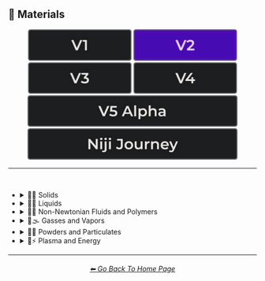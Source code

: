<h2>🧱 Materials</h2>

<div align="center">

[<img src="/Images/Repo_Parts/Buttons/Version_Buttons/button_version_V1_inactive.webp?raw=true" alt="MidJourney V1" height="64" />](/Pages/MJ_V1/Style_Pages/Sphere/Materials.md)
[<img src="/Images/Repo_Parts/Buttons/Version_Buttons/button_version_V2_active.webp?raw=true" alt="MidJourney V2" height="64" />](/Pages/MJ_V2/Style_Pages/Sphere/Materials.md)
[<img src="/Images/Repo_Parts/Buttons/Version_Buttons/button_version_V3_inactive.webp?raw=true" alt="MidJourney V3" height="64" />](/Pages/MJ_V3/Style_Pages/Sphere/Materials.md)
[<img src="/Images/Repo_Parts/Buttons/Version_Buttons/button_version_V4_inactive.webp?raw=true" alt="MidJourney V4" height="64" />](/Pages/MJ_V4/Style_Pages/Just_The_Style/Materials.md)
<br>
[<img src="/Images/Repo_Parts/Buttons/Version_Buttons/button_version_V5_Alpha_inactive_half.webp?raw=true" alt="MidJourney V5" height="64" />](/Pages/MJ_V5/Style_Pages/Just_The_Style/Materials.md)
[<img src="/Images/Repo_Parts/Buttons/Version_Buttons/button_version_niji_inactive_half.webp?raw=true" alt="Niji Journey" height="64" />](/Pages/Niji_Journey/Style_Pages/Materials.md)

</div>

<hr>
<br>


- <details><summary>🧱💎 Solids</summary><p>

  - <details><summary>🧱🌳 Wood and Paper</summary><p><div align="center">

	| Wooden |
	| :-: |
	| <img src="/Images/MJ_V2/MidJourney_Styles_(sphere)/sphere_wooden.webp?raw=true" width="256" /> |

	<br>

	| Plywood | Particle-Board | Hardboard |
	| :-: | :-: | :-: |
	| <img src="/Images/MJ_V2/MidJourney_Styles_(sphere)/sphere_Plywood.webp?raw=true" width="256" /> | <img src="/Images/MJ_V2/MidJourney_Styles_(sphere)/sphere_Particle-Board.webp?raw=true" width="256" /> | <img src="/Images/MJ_V2/MidJourney_Styles_(sphere)/Wave_14/sphere_Hardboard.webp?raw=true" width="256" /> |

	<br>
	
	| Lumber | Planks | Wooden Planks |
	| :-: | :-: | :-: |
	| <img src="/Images/MJ_V2/MidJourney_Styles_(sphere)/sphere_Lumber.webp?raw=true" width="256" /> | <img src="/Images/MJ_V2/MidJourney_Styles_(sphere)/sphere_Planks.webp?raw=true" width="256" /> | <img src="/Images/MJ_V2/MidJourney_Styles_(sphere)/sphere_WoodenPlanks.webp?raw=true" width="256" /> |

	<br>
	
	| Cork | Sawdust | Nailed-Wood |
	| :-: | :-: | :-: |
	| <img src="/Images/MJ_V2/MidJourney_Styles_(sphere)/sphere_Cork.webp?raw=true" width="256" /> | <img src="/Images/MJ_V2/MidJourney_Styles_(sphere)/sphere_Sawdust.webp?raw=true" width="256" /> | <img src="/Images/MJ_V2/MidJourney_Styles_(sphere)/sphere_Nailed-Wood.webp?raw=true" width="256" /> |
	
	<br>

	| Wood Veneer | Spalting | Petrified Wood |
	| :-: | :-: | :-: |
	| <img src="/Images/MJ_V2/MidJourney_Styles_(sphere)/sphere_Wood_Veneer.webp?raw=true" width="256" /> | <img src="/Images/MJ_V2/MidJourney_Styles_(sphere)/Wave_11/sphere_Spalting.webp?raw=true" width="256" /> | <img src="/Images/MJ_V2/MidJourney_Styles_(sphere)/Wave_12/sphere_Petrified_Wood.webp?raw=true" width="256" /> |

	<br>
	
	| Oak-Wood | Maple-Wood | Acacia-Wood |
	| :-: | :-: | :-: |
	| <img src="/Images/MJ_V2/MidJourney_Styles_(sphere)/sphere_Oak-Wood.webp?raw=true" width="256" /> | <img src="/Images/MJ_V2/MidJourney_Styles_(sphere)/sphere_Maple-Wood.webp?raw=true" width="256" /> | <img src="/Images/MJ_V2/MidJourney_Styles_(sphere)/sphere_Acacia-Wood.webp?raw=true" width="256" /> |
	
	<br>
	
	| Pine-Wood | Cherry-Wood | Birch-Wood |
	| :-: | :-: | :-: |
	| <img src="/Images/MJ_V2/MidJourney_Styles_(sphere)/sphere_Pine-Wood.webp?raw=true" width="256" /> | <img src="/Images/MJ_V2/MidJourney_Styles_(sphere)/sphere_Cherry-Wood.webp?raw=true" width="256" /> | <img src="/Images/MJ_V2/MidJourney_Styles_(sphere)/sphere_Birch-Wood.webp?raw=true" width="256" /> |

	<br>
	
	| Cedar-Wood | Wood-Stain | Wooden Fence |
	| :-: | :-: | :-: |
	| <img src="/Images/MJ_V2/MidJourney_Styles_(sphere)/sphere_Cedar-Wood.webp?raw=true" width="256" /> | <img src="/Images/MJ_V2/MidJourney_Styles_(sphere)/sphere_Wood-Stain.webp?raw=true" width="256" /> | <img src="/Images/MJ_V2/MidJourney_Styles_(sphere)/sphere_WoodenFence.webp?raw=true" width="256" /> |
	
	<br>
	
	| Fiber-Reinforced Composite | Containerboard |
	| :-: | :-: |
	| <img src="/Images/MJ_V2/MidJourney_Styles_(sphere)/Wave_11/sphere_Fiber-Reinforced_Composite.webp?raw=true" width="256" /> | <img src="/Images/MJ_V2/MidJourney_Styles_(sphere)/Wave_11/sphere_Containerboard.webp?raw=true" width="256" /> |

	<br>
	
	| Cardboard | Corrugated Fiberboard | Paperboard |
	| :-: | :-: | :-: |
	| <img src="/Images/MJ_V2/MidJourney_Styles_(sphere)/sphere_Cardboard.webp?raw=true" width="256" /> | <img src="/Images/MJ_V2/MidJourney_Styles_(sphere)/sphere_CorrugatedFiberboard.webp?raw=true" width="256" /> | <img src="/Images/MJ_V2/MidJourney_Styles_(sphere)/sphere_Paperboard.webp?raw=true" width="256" /> |

	<br>
	
	| Cardstock | Paper | Construction Paper |
	| :-: | :-: | :-: |
	| <img src="/Images/MJ_V2/MidJourney_Styles_(sphere)/sphere_Cardstock.webp?raw=true" width="256" /> | <img src="/Images/MJ_V2/MidJourney_Styles_(sphere)/sphere_paper.webp?raw=true" width="256" /> | <img src="/Images/MJ_V2/MidJourney_Styles_(sphere)/sphere_ConstructionPaper.webp?raw=true" width="256" /> |

	<br>

	| Tracing Paper | Glassine | Post-it Note |
	| :-: | :-: | :-: |
	| <img src="/Images/MJ_V2/MidJourney_Styles_(sphere)/Wave_9/sphere_Tracing_Paper.webp?raw=true" width="256" /> | <img src="/Images/MJ_V2/MidJourney_Styles_(sphere)/Wave_9/sphere_Glassine.webp?raw=true" width="256" /> | <img src="/Images/MJ_V2/MidJourney_Styles_(sphere)/Wave_11/sphere_Post-it_Note.webp?raw=true" width="256" /> |

	<br>
	
	| Tissue Paper | Graph Paper | Kraft Paper |
	| :-: | :-: | :-: |
	| <img src="/Images/MJ_V2/MidJourney_Styles_(sphere)/sphere_TissuePaper.webp?raw=true" width="256" /> | <img src="/Images/MJ_V2/MidJourney_Styles_(sphere)/sphere_GraphPaper.webp?raw=true" width="256" /> | <img src="/Images/MJ_V2/MidJourney_Styles_(sphere)/sphere_KraftPaper.webp?raw=true" width="256" /> |

	<br>

	| Tissue | Tissues |
	| :-: | :-: |
	| <img src="/Images/MJ_V2/MidJourney_Styles_(sphere)/Wave_9/sphere_Tissue.webp?raw=true" width="256" /> | <img src="/Images/MJ_V2/MidJourney_Styles_(sphere)/Wave_9/sphere_Tissues.webp?raw=true" width="256" /> |

	<br>

	| Wove Paper | Ingres Paper | Lokta Paper |
	| :-: | :-: | :-: |
	| <img src="/Images/MJ_V2/MidJourney_Styles_(sphere)/Wave_9/sphere_Wove_Paper.webp?raw=true" width="256" /> | <img src="/Images/MJ_V2/MidJourney_Styles_(sphere)/Wave_9/sphere_Ingres_Paper.webp?raw=true" width="256" /> | <img src="/Images/MJ_V2/MidJourney_Styles_(sphere)/Wave_9/sphere_Lokta_Paper.webp?raw=true" width="256" /> |

	<br>
	
	| Washi | Wasli | Vellum |
	| :-: | :-: | :-: |
	| <img src="/Images/MJ_V2/MidJourney_Styles_(sphere)/sphere_Washi.webp?raw=true" width="256" /> | <img src="/Images/MJ_V2/MidJourney_Styles_(sphere)/sphere_Wasli.webp?raw=true" width="256" /> | <img src="/Images/MJ_V2/MidJourney_Styles_(sphere)/Wave_14/sphere_Vellum.webp?raw=true" width="256" /> |

	<br>
	
	| Papyrus | Ancient Egyptian Papyri |
	| :-: | :-: |
	| <img src="/Images/MJ_V2/MidJourney_Styles_(sphere)/sphere_Papyrus.webp?raw=true" width="256" /> | <img src="/Images/MJ_V2/MidJourney_Styles_(sphere)/Wave_12/sphere_Ancient_Egyptian_Papyri.webp?raw=true" width="256" /> |

	<br>

	| Manuscript Paper | Medieval Parchment |
	| :-: | :-: |
	| <img src="/Images/MJ_V2/MidJourney_Styles_(sphere)/sphere_ManuscriptPaper.webp?raw=true" width="256" /> | <img src="/Images/MJ_V2/MidJourney_Styles_(sphere)/sphere_Medieval_Parchment.webp?raw=true" width="256" /> |

	<br>
	
	| Wrapping Paper | Parchment | Parchment Paper |
	| :-: | :-: | :-: |
	| <img src="/Images/MJ_V2/MidJourney_Styles_(sphere)/sphere_WrappingPaper.webp?raw=true" width="256" /> | <img src="/Images/MJ_V2/MidJourney_Styles_(sphere)/sphere_Parchment.webp?raw=true" width="256" /> | <img src="/Images/MJ_V2/MidJourney_Styles_(sphere)/sphere_ParchmentPaper.webp?raw=true" width="256" /> |

	<br>
	
	| Toilet Paper | Paper Towel |
	| :-: | :-: |
	| <img src="/Images/MJ_V2/MidJourney_Styles_(sphere)/sphere_ToiletPaper.webp?raw=true" width="256" /> | <img src="/Images/MJ_V2/MidJourney_Styles_(sphere)/sphere_PaperTowel.webp?raw=true" width="256" /> |

	<br>
	
	| Manila Paper | Manila Folder | Envelope |
	| :-: | :-: | :-: |
	| <img src="/Images/MJ_V2/MidJourney_Styles_(sphere)/sphere_ManilaPaper.webp?raw=true" width="256" /> | <img src="/Images/MJ_V2/MidJourney_Styles_(sphere)/sphere_Manilafolder.webp?raw=true" width="256" /> | <img src="/Images/MJ_V2/MidJourney_Styles_(sphere)/sphere_Envelope.webp?raw=true" width="256" /> |

	<br>
	
	| Security Paper | Rolling Paper | Cotton Paper |
	| :-: | :-: | :-: |
	| <img src="/Images/MJ_V2/MidJourney_Styles_(sphere)/sphere_Security_Paper.webp?raw=true" width="256" /> | <img src="/Images/MJ_V2/MidJourney_Styles_(sphere)/sphere_Rolling_Paper.webp?raw=true" width="256" /> | <img src="/Images/MJ_V2/MidJourney_Styles_(sphere)/sphere_Cotton_Paper.webp?raw=true" width="256" /> |

	<br>
	
	| Hemp Fiber | Hemp Paper | Cellulose |
	| :-: | :-: | :-: |
	| <img src="/Images/MJ_V2/MidJourney_Styles_(sphere)/sphere_HempFiber.webp?raw=true" width="256" /> | <img src="/Images/MJ_V2/MidJourney_Styles_(sphere)/sphere_HempPaper.webp?raw=true" width="256" /> | <img src="/Images/MJ_V2/MidJourney_Styles_(sphere)/sphere_Cellulose.webp?raw=true" width="256" /> |

	<br>
	
	| Plastic-Coated Paper | Tar Paper |
	| :-: | :-: |
	| <img src="/Images/MJ_V2/MidJourney_Styles_(sphere)/sphere_Plastic-CoatedPaper.webp?raw=true" width="256" /> | <img src="/Images/MJ_V2/MidJourney_Styles_(sphere)/sphere_TarPaper.webp?raw=true" width="256" /> |

	| Greaseproof Paper | Seed Paper |
	| :-: | :-: |
	| <img src="/Images/MJ_V2/MidJourney_Styles_(sphere)/Wave_9/sphere_Greaseproof_Paper.webp?raw=true" width="256" /> | <img src="/Images/MJ_V2/MidJourney_Styles_(sphere)/Wave_9/sphere_Seed_Paper.webp?raw=true" width="256" /> |

	</div></p></details>

  - <details><summary>🧱⛱ Soils</summary><p><div align="center">

	| Soil | Dirt | Clay |
	| :-: | :-: | :-: |
	| <img src="/Images/MJ_V2/MidJourney_Styles_(sphere)/sphere_Soil.webp?raw=true" width="256" /> | <img src="/Images/MJ_V2/MidJourney_Styles_(sphere)/sphere_Dirt.webp?raw=true" width="256" /> | <img src="/Images/MJ_V2/MidJourney_Styles_(sphere)/sphere_clay.webp?raw=true" width="256" /> | 
	
	<br>
	
	| Mud | Mud Brick | Dust |
	| :-: | :-: | :-: |
	| <img src="/Images/MJ_V2/MidJourney_Styles_(sphere)/sphere_Mud.webp?raw=true" width="256" /> | <img src="/Images/MJ_V2/MidJourney_Styles_(sphere)/sphere_mudbrick.webp?raw=true" width="256" /> | <img src="/Images/MJ_V2/MidJourney_Styles_(sphere)/sphere_Dust.webp?raw=true" width="256" /> |
	
	<br>
	
	| Sand | Gravel | Silt |
	| :-: | :-: | :-: |
	| <img src="/Images/MJ_V2/MidJourney_Styles_(sphere)/sphere_Sand.webp?raw=true" width="256" /> | <img src="/Images/MJ_V2/MidJourney_Styles_(sphere)/sphere_Gravel.webp?raw=true" width="256" /> | <img src="/Images/MJ_V2/MidJourney_Styles_(sphere)/sphere_Silt.webp?raw=true" width="256" /> |
	
	<br>
	
	| Sandpaper | Podzol | Spodosol |
	| :-: | :-: | :-: |
	| <img src="/Images/MJ_V2/MidJourney_Styles_(sphere)/sphere_Sandpaper.webp?raw=true" width="256" /> | <img src="/Images/MJ_V2/MidJourney_Styles_(sphere)/sphere_Podzol.webp?raw=true" width="256" /> | <img src="/Images/MJ_V2/MidJourney_Styles_(sphere)/sphere_Spodosol.webp?raw=true" width="256" /> |

	<br>

	| Kaolinite |
	| :-: |
	| <img src="/Images/MJ_V2/MidJourney_Styles_(sphere)/Wave_9/sphere_Kaolinite.webp?raw=true" width="256" /> |

	</div></p></details>


  - <details><summary>🧱⛏ Stone and Minerals</summary><p><div align="center">

	| Stone | Cobblestone | Pebbles |
	| :-: | :-: | :-: |
	| <img src="/Images/MJ_V2/MidJourney_Styles_(sphere)/sphere_stone.webp?raw=true" width="256" /> | <img src="/Images/MJ_V2/MidJourney_Styles_(sphere)/sphere_Cobblestone.webp?raw=true" width="256" /> | <img src="/Images/MJ_V2/MidJourney_Styles_(sphere)/sphere_Pebbles.webp?raw=true" width="256" /> |
	
	<br>
	
	| Rock | Rocky | Bedrock |
	| :-: | :-: | :-: |
	| <img src="/Images/MJ_V2/MidJourney_Styles_(sphere)/sphere_Rock.webp?raw=true" width="256" /> | <img src="/Images/MJ_V2/MidJourney_Styles_(sphere)/sphere_Rocky.webp?raw=true" width="256" /> | <img src="/Images/MJ_V2/MidJourney_Styles_(sphere)/sphere_Bedrock.webp?raw=true" width="256" /> |
	
	<br>
	
	| Sandstone | Basalt | Flint |
	| :-: | :-: | :-: |
	| <img src="/Images/MJ_V2/MidJourney_Styles_(sphere)/sphere_Sandstone.webp?raw=true" width="256" /> | <img src="/Images/MJ_V2/MidJourney_Styles_(sphere)/sphere_Basalt.webp?raw=true" width="256" /> | <img src="/Images/MJ_V2/MidJourney_Styles_(sphere)/sphere_Flint.webp?raw=true" width="256" /> |
	
	<br>
	
	| Marble | Gypsum | Borax |
	| :-: | :-: | :-: |
	| <img src="/Images/MJ_V2/MidJourney_Styles_(sphere)/sphere_marble.webp?raw=true" width="256" /> | <img src="/Images/MJ_V2/MidJourney_Styles_(sphere)/sphere_Gypsum.webp?raw=true" width="256" /> | <img src="/Images/MJ_V2/MidJourney_Styles_(sphere)/sphere_Borax.webp?raw=true" width="256" /> |
	
	<br>
	
	| Granite | Diorite | Andesite |
	| :-: | :-: | :-: |
	| <img src="/Images/MJ_V2/MidJourney_Styles_(sphere)/sphere_granite.webp?raw=true" width="256" /> | <img src="/Images/MJ_V2/MidJourney_Styles_(sphere)/sphere_Diorite.webp?raw=true" width="256" /> | <img src="/Images/MJ_V2/MidJourney_Styles_(sphere)/sphere_Andesite.webp?raw=true" width="256" /> |
	
	<br>
	
	| Mineral |
	| :-: |
	| <img src="/Images/MJ_V2/MidJourney_Styles_(sphere)/Wave_13/sphere_Mineral.webp?raw=true" width="256" /> |

	<br>
	
	| Coal | Sulfur | Slag |
	| :-: | :-: | :-: |
	| <img src="/Images/MJ_V2/MidJourney_Styles_(sphere)/sphere_Coal.webp?raw=true" width="256" /> | <img src="/Images/MJ_V2/MidJourney_Styles_(sphere)/sphere_Sulfur.webp?raw=true" width="256" /> | <img src="/Images/MJ_V2/MidJourney_Styles_(sphere)/sphere_Slag.webp?raw=true" width="256" /> |
	
	<br>

	| Slate | Limestone | Sodalime |
	| :-: | :-: | :-: |
	| <img src="/Images/MJ_V2/MidJourney_Styles_(sphere)/Wave_11/sphere_Slate.webp?raw=true" width="256" /> | <img src="/Images/MJ_V2/MidJourney_Styles_(sphere)/Wave_11/sphere_Limestone.webp?raw=true" width="256" /> | <img src="/Images/MJ_V2/MidJourney_Styles_(sphere)/Wave_11/sphere_Sodalime.webp?raw=true" width="256" /> |
	
	<br>
	
	| Quartzite | Travertine | Minium |
	| :-: | :-: | :-: |
	| <img src="/Images/MJ_V2/MidJourney_Styles_(sphere)/Wave_11/sphere_Quartzite.webp?raw=true" width="256" /> | <img src="/Images/MJ_V2/MidJourney_Styles_(sphere)/Wave_11/sphere_Travertine.webp?raw=true" width="256" /> | <img src="/Images/MJ_V2/MidJourney_Styles_(sphere)/Wave_11/sphere_Minium.webp?raw=true" width="256" /> |
	
	<br>
	
	| Chert | Fulgurite | Geyserite |
	| :-: | :-: | :-: |
	| <img src="/Images/MJ_V2/MidJourney_Styles_(sphere)/Wave_11/sphere_Chert.webp?raw=true" width="256" /> | <img src="/Images/MJ_V2/MidJourney_Styles_(sphere)/Wave_11/sphere_Fulgurite.webp?raw=true" width="256" /> | <img src="/Images/MJ_V2/MidJourney_Styles_(sphere)/Wave_11/sphere_Geyserite.webp?raw=true" width="256" /> |
	
	<br>
	
	| Carbon Fiber | Graphene | Carbon Nanotubes |
	| :-: | :-: | :-: |
	| <img src="/Images/MJ_V2/MidJourney_Styles_(sphere)/sphere_Carbonfiber.webp?raw=true" width="256" /> | <img src="/Images/MJ_V2/MidJourney_Styles_(sphere)/sphere_Graphene.webp?raw=true" width="256" /> | <img src="/Images/MJ_V2/MidJourney_Styles_(sphere)/sphere_CarbonNanotubes.webp?raw=true" width="256" /> |

	<br>
	
	| Concrete | Hempcrete | Sidewalk |
	| :-: | :-: | :-: |
	| <img src="/Images/MJ_V2/MidJourney_Styles_(sphere)/sphere_concrete.webp?raw=true" width="256" /> | <img src="/Images/MJ_V2/MidJourney_Styles_(sphere)/sphere_Hempcrete.webp?raw=true" width="256" /> | <img src="/Images/MJ_V2/MidJourney_Styles_(sphere)/sphere_Sidewalk.webp?raw=true" width="256" /> |

	<br>
	
	| Asphalt | Road | Stone Tablet |
	| :-: | :-: | :-: |
	| <img src="/Images/MJ_V2/MidJourney_Styles_(sphere)/sphere_Asphalt.webp?raw=true" width="256" /> | <img src="/Images/MJ_V2/MidJourney_Styles_(sphere)/sphere_Road.webp?raw=true" width="256" /> | <img src="/Images/MJ_V2/MidJourney_Styles_(sphere)/Wave_9/sphere_Stone_Tablet.webp?raw=true" width="256" /> |

	<br>
	
	| Brick | Terracotta | Pottery |
	| :-: | :-: | :-: |
	| <img src="/Images/MJ_V2/MidJourney_Styles_(sphere)/sphere_brick.webp?raw=true" width="256" /> | <img src="/Images/MJ_V2/MidJourney_Styles_(sphere)/sphere_Terracotta.webp?raw=true" width="256" /> | <img src="/Images/MJ_V2/MidJourney_Styles_(sphere)/sphere_pottery.webp?raw=true" width="256" /> |
	
	<br>
	
	| Ceramic | Enamel | Tile |
	| :-: | :-: | :-: |
	| <img src="/Images/MJ_V2/MidJourney_Styles_(sphere)/sphere_ceramic.webp?raw=true" width="256" /> | <img src="/Images/MJ_V2/MidJourney_Styles_(sphere)/sphere_enamel.webp?raw=true" width="256" /> | <img src="/Images/MJ_V2/MidJourney_Styles_(sphere)/sphere_tile.webp?raw=true" width="256" /> |
	
	<br>
	
	| Sheetrock | Plaster | Asbestos |
	| :-: | :-: | :-: |
	| <img src="/Images/MJ_V2/MidJourney_Styles_(sphere)/sphere_Sheetrock.webp?raw=true" width="256" /> | <img src="/Images/MJ_V2/MidJourney_Styles_(sphere)/sphere_Plaster.webp?raw=true" width="256" /> | <img src="/Images/MJ_V2/MidJourney_Styles_(sphere)/sphere_Asbestos.webp?raw=true" width="256" /> |

	<br>
	
	| Vermiculite | Perlite | Fossil |
	| :-: | :-: | :-: |
	| <img src="/Images/MJ_V2/MidJourney_Styles_(sphere)/sphere_Vermiculite.webp?raw=true" width="256" /> | <img src="/Images/MJ_V2/MidJourney_Styles_(sphere)/sphere_Perlite.webp?raw=true" width="256" /> | <img src="/Images/MJ_V2/MidJourney_Styles_(sphere)/Wave_11/sphere_Fossil.webp?raw=true" width="256" /> |

	</div></p></details>


  - <details><summary>🧱🔩 Metal</summary><p><div align="center">

	| Metallic | Metal | Liquid Metal |
	| :-: | :-: | :-: |
	| <img src="/Images/MJ_V2/MidJourney_Styles_(sphere)/sphere_metallic.webp?raw=true" width="256" /> | <img src="/Images/MJ_V2/MidJourney_Styles_(sphere)/sphere_metal.webp?raw=true" width="256" /> | <img src="/Images/MJ_V2/MidJourney_Styles_(sphere)/sphere_Liquid_Metal.webp?raw=true" width="256" /> |
	
	<br>
	
	| Foil | Rusty | Tarnish |
	| :-: | :-: | :-: |
	| <img src="/Images/MJ_V2/MidJourney_Styles_(sphere)/sphere_Foil.webp?raw=true" width="256" /> | <img src="/Images/MJ_V2/MidJourney_Styles_(sphere)/sphere_Rusty.webp?raw=true" width="256" /> | <img src="/Images/MJ_V2/MidJourney_Styles_(sphere)/Wave_10/sphere_Tarnish.webp?raw=true" width="256" /> |
	
	<br>
	
	| Pewter | Copper | Tin |
	| :-: | :-: | :-: |
	| <img src="/Images/MJ_V2/MidJourney_Styles_(sphere)/sphere_pewter.webp?raw=true" width="256" /> | <img src="/Images/MJ_V2/MidJourney_Styles_(sphere)/sphere_copper.webp?raw=true" width="256" /> | <img src="/Images/MJ_V2/MidJourney_Styles_(sphere)/sphere_tin.webp?raw=true" width="256" /> |
	
	<br>
	
	| Aluminum | Brushed Aluminum |
	| :-: | :-: |
	| <img src="/Images/MJ_V2/MidJourney_Styles_(sphere)/sphere_aluminum.webp?raw=true" width="256" /> | <img src="/Images/MJ_V2/MidJourney_Styles_(sphere)/sphere_BrushedAluminum.webp?raw=true" width="256" /> |
	
	<br>

	| Bronze | Brass | Tarnished Brass |
	| :-: | :-: | :-: |
	| <img src="/Images/MJ_V2/MidJourney_Styles_(sphere)/sphere_bronze.webp?raw=true" width="256" /> | <img src="/Images/MJ_V2/MidJourney_Styles_(sphere)/sphere_brass.webp?raw=true" width="256" /> | <img src="/Images/MJ_V2/MidJourney_Styles_(sphere)/Wave_10/sphere_Tarnished_Brass.webp?raw=true" width="256" /> |
	
	<br>
	
	| Iron | Wrought Iron | Damascus |
	| :-: | :-: | :-: |
	| <img src="/Images/MJ_V2/MidJourney_Styles_(sphere)/sphere_iron.webp?raw=true" width="256" /> | <img src="/Images/MJ_V2/MidJourney_Styles_(sphere)/sphere_Wrought_Iron.webp?raw=true" width="256" /> | <img src="/Images/MJ_V2/MidJourney_Styles_(sphere)/sphere_Damascus.webp?raw=true" width="256" /> |
	
	<br>
	
	| Steel | Stainless Steel | Damascus Steel |
	| :-: | :-: | :-: |
	| <img src="/Images/MJ_V2/MidJourney_Styles_(sphere)/sphere_steel.webp?raw=true" width="256" /> | <img src="/Images/MJ_V2/MidJourney_Styles_(sphere)/sphere_StainlessSteel.webp?raw=true" width="256" /> | <img src="/Images/MJ_V2/MidJourney_Styles_(sphere)/sphere_DamascusSteel.webp?raw=true" width="256" /> |
	
	<br>
	
	| Titanium | Anodized Titanium | Damascus Titanium |
	| :-: | :-: | :-: |
	| <img src="/Images/MJ_V2/MidJourney_Styles_(sphere)/sphere_Titanium.webp?raw=true" width="256" /> | <img src="/Images/MJ_V2/MidJourney_Styles_(sphere)/sphere_AnodizedTitanium.webp?raw=true" width="256" /> | <img src="/Images/MJ_V2/MidJourney_Styles_(sphere)/sphere_DamascusTitanium.webp?raw=true" width="256" /> |

	<br>
	
	| Silver | Sterling Silver | Sterling |
	| :-: | :-: | :-: |
	| <img src="/Images/MJ_V2/MidJourney_Styles_(sphere)/sphere_silver.webp?raw=true" width="256" /> | <img src="/Images/MJ_V2/MidJourney_Styles_(sphere)/sphere_SterlingSilver.webp?raw=true" width="256" /> | <img src="/Images/MJ_V2/MidJourney_Styles_(sphere)/sphere_Sterling.webp?raw=true" width="256" /> |
	
	<br>

	| Tarnished Silver |
	| :-: |
	| <img src="/Images/MJ_V2/MidJourney_Styles_(sphere)/Wave_10/sphere_Tarnished_Silver.webp?raw=true" width="256" /> |
	
	<br>

	| Gold | Rose-Gold | Tarnished Gold |
	| :-: | :-: | :-: |
	| <img src="/Images/MJ_V2/MidJourney_Styles_(sphere)/sphere_gold.webp?raw=true" width="256" /> | <img src="/Images/MJ_V2/MidJourney_Styles_(sphere)/sphere_Rose-Gold.webp?raw=true" width="256" /> | <img src="/Images/MJ_V2/MidJourney_Styles_(sphere)/Wave_10/sphere_Tarnished_Gold.webp?raw=true" width="256" /> |
	
	<br>

	| Platinum |
	| :-: |
	| <img src="/Images/MJ_V2/MidJourney_Styles_(sphere)/sphere_platinum.webp?raw=true" width="256" /> |

	<br>
	
	| Chromium | Chrome |
	| :-: | :-: |
	| <img src="/Images/MJ_V2/MidJourney_Styles_(sphere)/sphere_Chromium.webp?raw=true" width="256" /> | <img src="/Images/MJ_V2/MidJourney_Styles_(sphere)/sphere_Chrome.webp?raw=true" width="256" /> |

	<br>

	| Bismuth | Bismuth Crystals |
	| :-: | :-: |
	| <img src="/Images/MJ_V2/MidJourney_Styles_(sphere)/Wave_10/sphere_Bismuth.webp?raw=true" width="256" /> | <img src="/Images/MJ_V2/MidJourney_Styles_(sphere)/Wave_10/sphere_Bismuth_Crystals.webp?raw=true" width="256" /> |
	
	<br>

	| Liquid Bismuth | Melted Bismuth |
	| :-: | :-: |
	| <img src="/Images/MJ_V2/MidJourney_Styles_(sphere)/Wave_12/sphere_Liquid_Bismuth.webp?raw=true" width="256" /> | <img src="/Images/MJ_V2/MidJourney_Styles_(sphere)/Wave_12/sphere_Melted_Bismuth.webp?raw=true" width="256" /> |
	
	<br>

	| Mercury | Mercury Metal |
	| :-: | :-: |
	| <img src="/Images/MJ_V2/MidJourney_Styles_(sphere)/sphere_Mercury.webp?raw=true" width="256" /> | <img src="/Images/MJ_V2/MidJourney_Styles_(sphere)/sphere_MercuryMetal.webp?raw=true" width="256" /> |
	
	<br>
	
	| Molten Mercury | Molten Mercury Metal |
	| :-: | :-: |
	| <img src="/Images/MJ_V2/MidJourney_Styles_(sphere)/sphere_MoltenMercury.webp?raw=true" width="256" /> | <img src="/Images/MJ_V2/MidJourney_Styles_(sphere)/sphere_MoltenMercuryMetal.webp?raw=true" width="256" /> |
	
	<br>
	
	| Gallium | Melted Gallium |
	| :-: | :-: |
	| <img src="/Images/MJ_V2/MidJourney_Styles_(sphere)/sphere_Gallium.webp?raw=true" width="256" /> | <img src="/Images/MJ_V2/MidJourney_Styles_(sphere)/Wave_9/sphere_Melted_Gallium.webp?raw=true" width="256" /> |

	<br>

	| Indium | Melted Indium |
	| :-: | :-: |
	| <img src="/Images/MJ_V2/MidJourney_Styles_(sphere)/Wave_9/sphere_Indium.webp?raw=true" width="256" /> | <img src="/Images/MJ_V2/MidJourney_Styles_(sphere)/Wave_9/sphere_Melted_Indium.webp?raw=true" width="256" /> |

	<br>

	| Magnesium | Zinc |
	| :-: | :-: |
	| <img src="/Images/MJ_V2/MidJourney_Styles_(sphere)/sphere_Magnesium.webp?raw=true" width="256" /> | <img src="/Images/MJ_V2/MidJourney_Styles_(sphere)/sphere_Zinc.webp?raw=true" width="256" /> |

	<br>
	
	| Lead | Tungsten | Cobalt |
	| :-: | :-: | :-: |
	| <img src="/Images/MJ_V2/MidJourney_Styles_(sphere)/sphere_Lead.webp?raw=true" width="256" /> | <img src="/Images/MJ_V2/MidJourney_Styles_(sphere)/sphere_Tungsten.webp?raw=true" width="256" /> | <img src="/Images/MJ_V2/MidJourney_Styles_(sphere)/sphere_Cobalt.webp?raw=true" width="256" /> |
	
	<br>
	
	| Zirconium | Cubic Zirconium |
	| :-: | :-: |
	| <img src="/Images/MJ_V2/MidJourney_Styles_(sphere)/sphere_Zirconium.webp?raw=true" width="256" /> | <img src="/Images/MJ_V2/MidJourney_Styles_(sphere)/sphere_CubicZirconium.webp?raw=true" width="256" /> |
	
	<br>
	
	| Sodium | Potassium | Uranium |
	| :-: | :-: | :-: |
	| <img src="/Images/MJ_V2/MidJourney_Styles_(sphere)/sphere_Sodium.webp?raw=true" width="256" /> | <img src="/Images/MJ_V2/MidJourney_Styles_(sphere)/sphere_Potassium.webp?raw=true" width="256" /> | <img src="/Images/MJ_V2/MidJourney_Styles_(sphere)/sphere_Uranium.webp?raw=true" width="256" /> |

	<br>
	
	| Constantan | Hepatizon | Nichrome |
	| :-: | :-: | :-: |
	| <img src="/Images/MJ_V2/MidJourney_Styles_(sphere)/sphere_Constantan.webp?raw=true" width="256" /> | <img src="/Images/MJ_V2/MidJourney_Styles_(sphere)/sphere_Hepatizon.webp?raw=true" width="256" /> | <img src="/Images/MJ_V2/MidJourney_Styles_(sphere)/sphere_Nichrome.webp?raw=true" width="256" /> |
	
	<br>
	
	| Iron Filings | Copper-Sulfate | Metal Foam |
	| :-: | :-: | :-: |
	| <img src="/Images/MJ_V2/MidJourney_Styles_(sphere)/sphere_IronFilings.webp?raw=true" width="256" /> | <img src="/Images/MJ_V2/MidJourney_Styles_(sphere)/sphere_Copper-Sulfate.webp?raw=true" width="256" /> | <img src="/Images/MJ_V2/MidJourney_Styles_(sphere)/sphere_MetalFoam.webp?raw=true" width="256" /> |
	
	<br>
	
	| Solder | Metallic Fiber | Armature Wire |
	| :-: | :-: | :-: |
	| <img src="/Images/MJ_V2/MidJourney_Styles_(sphere)/sphere_Solder.webp?raw=true" width="256" /> | <img src="/Images/MJ_V2/MidJourney_Styles_(sphere)/sphere_MetallicFiber.webp?raw=true" width="256" /> | <img src="/Images/MJ_V2/MidJourney_Styles_(sphere)/sphere_ArmatureWire.webp?raw=true" width="256" /> |

	<br>

	| Chain | Chain-Link |
	| :-: | :-: |
	| <img src="/Images/MJ_V2/MidJourney_Styles_(sphere)/sphere_Chain.webp?raw=true" width="256" /> | <img src="/Images/MJ_V2/MidJourney_Styles_(sphere)/sphere_Chain-Link.webp?raw=true" width="256" /> |
	
	<br>
	
	| Barbwire |
	| :-: |
	| <img src="/Images/MJ_V2/MidJourney_Styles_(sphere)/sphere_Barbwire.webp?raw=true" width="256" /> |

	<br>

	| Fence | Chicken Wire | Chain-Link Fence |
	| :-: | :-: | :-: |
	| <img src="/Images/MJ_V2/MidJourney_Styles_(sphere)/sphere_Fence.webp?raw=true" width="256" /> | <img src="/Images/MJ_V2/MidJourney_Styles_(sphere)/sphere_ChickenWire.webp?raw=true" width="256" /> | <img src="/Images/MJ_V2/MidJourney_Styles_(sphere)/sphere_Chain-LinkFence.webp?raw=true" width="256" /> |


	</div></p></details>


  - <details><summary>🧱💎 Glass and Crystal</summary><p><div align="center">

	| Glassy | Stained Glass | Stained Glass Windows |
	| :-: | :-: | :-: |
	| <img src="/Images/MJ_V2/MidJourney_Styles_(sphere)/sphere_glassy.webp?raw=true" width="256" /> | <img src="/Images/MJ_V2/MidJourney_Styles_(sphere)/sphere_stainedglass.webp?raw=true" width="256" /> | <img src="/Images/MJ_V2/MidJourney_Styles_(sphere)/sphere_StainedGlassWindows.webp?raw=true" width="256" /> |
	
	<br>
	
	| Seaglass | Obsidian |
	| :-: | :-: |
	| <img src="/Images/MJ_V2/MidJourney_Styles_(sphere)/sphere_Seaglass.webp?raw=true" width="256" /> | <img src="/Images/MJ_V2/MidJourney_Styles_(sphere)/sphere_Obsidian.webp?raw=true" width="256" /> |
	
	<br>

	| Mirror | Mirrored | Hall of Mirrors |
	| :-: | :-: | :-: |
	| <img src="/Images/MJ_V2/MidJourney_Styles_(sphere)/sphere_Mirror.webp?raw=true" width="256" /> | <img src="/Images/MJ_V2/MidJourney_Styles_(sphere)/sphere_Mirrored.webp?raw=true" width="256" /> | <img src="/Images/MJ_V2/MidJourney_Styles_(sphere)/sphere_Hall_of_Mirrors.webp?raw=true" width="256" /> |

	<br>
	
	| Fiberglass | Glass Fiber |
	| :-: | :-: |
	| <img src="/Images/MJ_V2/MidJourney_Styles_(sphere)/sphere_Fiberglass.webp?raw=true" width="256" /> | <img src="/Images/MJ_V2/MidJourney_Styles_(sphere)/sphere_GlassFiber.webp?raw=true" width="256" /> |
	
	<br>
	
	| Glass and Crystals | Crystalline | Borax Crystals |
	| :-: | :-: | :-: |
	| <img src="/Images/MJ_V2/MidJourney_Styles_(sphere)/sphere_GlassandCrystals.webp?raw=true" width="256" /> | <img src="/Images/MJ_V2/MidJourney_Styles_(sphere)/sphere_crystalline.webp?raw=true" width="256" /> | <img src="/Images/MJ_V2/MidJourney_Styles_(sphere)/sphere_BoraxCrystals.webp?raw=true" width="256" /> | 
	
	<br>

	| Diamond | Herkimer Diamond | Amethyst |
	| :-: | :-: | :-: |
	| <img src="/Images/MJ_V2/MidJourney_Styles_(sphere)/sphere_diamond.webp?raw=true" width="256" /> | <img src="/Images/MJ_V2/MidJourney_Styles_(sphere)/sphere_HerkimerDiamond.webp?raw=true" width="256" /> | <img src="/Images/MJ_V2/MidJourney_Styles_(sphere)/sphere_Amethyst.webp?raw=true" width="256" /> |

	<br>

	| Quartz | Smoky Quartz | Milky Quartz |
	| :-: | :-: | :-: |
	| <img src="/Images/MJ_V2/MidJourney_Styles_(sphere)/sphere_Quartz.webp?raw=true" width="256" /> | <img src="/Images/MJ_V2/MidJourney_Styles_(sphere)/sphere_SmokyQuartz.webp?raw=true" width="256" /> | <img src="/Images/MJ_V2/MidJourney_Styles_(sphere)/sphere_MilkyQuartz.webp?raw=true" width="256" /> |

	<br>

	| Rose Quartz | Rutilated Quartz | Sceptred Quartz |
	| :-: | :-: | :-: |
	| <img src="/Images/MJ_V2/MidJourney_Styles_(sphere)/sphere_RoseQuartz.webp?raw=true" width="256" /> | <img src="/Images/MJ_V2/MidJourney_Styles_(sphere)/sphere_RutilatedQuartz.webp?raw=true" width="256" /> | <img src="/Images/MJ_V2/MidJourney_Styles_(sphere)/sphere_SceptredQuartz.webp?raw=true" width="256" /> |

	<br>

	| Ruby | Sapphire | Emerald |
	| :-: | :-: | :-: |
	| <img src="/Images/MJ_V2/MidJourney_Styles_(sphere)/sphere_Ruby.webp?raw=true" width="256" /> | <img src="/Images/MJ_V2/MidJourney_Styles_(sphere)/sphere_Sapphire.webp?raw=true" width="256" /> | <img src="/Images/MJ_V2/MidJourney_Styles_(sphere)/sphere_Emerald.webp?raw=true" width="256" /> |

	<br>

	| Pearl | Citrine | Fluorite |
	| :-: | :-: | :-: |
	| <img src="/Images/MJ_V2/MidJourney_Styles_(sphere)/sphere_Pearl.webp?raw=true" width="256" /> | <img src="/Images/MJ_V2/MidJourney_Styles_(sphere)/sphere_Citrine.webp?raw=true" width="256" /> | <img src="/Images/MJ_V2/MidJourney_Styles_(sphere)/sphere_Fluorite.webp?raw=true" width="256" /> |

	<br>
	
	| Lapis Lazuli | Onyx | Selenite |
	| :-: | :-: | :-: |
	| <img src="/Images/MJ_V2/MidJourney_Styles_(sphere)/sphere_LapisLazuli.webp?raw=true" width="256" /> | <img src="/Images/MJ_V2/MidJourney_Styles_(sphere)/sphere_Onyx.webp?raw=true" width="256" /> | <img src="/Images/MJ_V2/MidJourney_Styles_(sphere)/sphere_Selenite.webp?raw=true" width="256" /> |
	
	<br>
	
	| Jasper | Opal | Opalite |
	| :-: | :-: | :-: |
	| <img src="/Images/MJ_V2/MidJourney_Styles_(sphere)/sphere_Jasper.webp?raw=true" width="256" /> | <img src="/Images/MJ_V2/MidJourney_Styles_(sphere)/sphere_Opal.webp?raw=true" width="256" /> | <img src="/Images/MJ_V2/MidJourney_Styles_(sphere)/sphere_Opalite.webp?raw=true" width="256" /> |
	
	<br>
	
	| Topaz | Agate | Carnelian |
	| :-: | :-: | :-: |
	| <img src="/Images/MJ_V2/MidJourney_Styles_(sphere)/sphere_Topaz.webp?raw=true" width="256" /> | <img src="/Images/MJ_V2/MidJourney_Styles_(sphere)/sphere_Agate.webp?raw=true" width="256" /> | <img src="/Images/MJ_V2/MidJourney_Styles_(sphere)/sphere_Carnelian.webp?raw=true" width="256" /> |
	
	<br>
	
	| Ametrine | Aventurine |
	| :-: | :-: |
	| <img src="/Images/MJ_V2/MidJourney_Styles_(sphere)/sphere_Ametrine.webp?raw=true" width="256" /> | <img src="/Images/MJ_V2/MidJourney_Styles_(sphere)/sphere_Aventurine.webp?raw=true" width="256" /> |

	<br>
	
	| Talc | Talcum Powder | Tridymite |
	| :-: | :-: | :-: |
	| <img src="/Images/MJ_V2/MidJourney_Styles_(sphere)/Wave_11/sphere_Talc.webp?raw=true" width="256" /> | <img src="/Images/MJ_V2/MidJourney_Styles_(sphere)/Wave_11/sphere_Talcum_powder.webp?raw=true" width="256" /> | <img src="/Images/MJ_V2/MidJourney_Styles_(sphere)/Wave_11/sphere_Tridymite.webp?raw=true" width="256" /> |
	
	<br>
	
	| Moganite | Stibnite | Cristobalite |
	| :-: | :-: | :-: |
	| <img src="/Images/MJ_V2/MidJourney_Styles_(sphere)/Wave_11/sphere_Moganite.webp?raw=true" width="256" /> | <img src="/Images/MJ_V2/MidJourney_Styles_(sphere)/Wave_11/sphere_Stibnite.webp?raw=true" width="256" /> | <img src="/Images/MJ_V2/MidJourney_Styles_(sphere)/Wave_11/sphere_Cristobalite.webp?raw=true" width="256" /> |
	
	<br>
	
	| Marcasite | Calomel | Realgar |
	| :-: | :-: | :-: |
	| <img src="/Images/MJ_V2/MidJourney_Styles_(sphere)/Wave_11/sphere_Marcasite.webp?raw=true" width="256" /> | <img src="/Images/MJ_V2/MidJourney_Styles_(sphere)/Wave_11/sphere_Calomel.webp?raw=true" width="256" /> | <img src="/Images/MJ_V2/MidJourney_Styles_(sphere)/Wave_11/sphere_Realgar.webp?raw=true" width="256" /> |
	
	<br>
	
	| Cuprite | Aqeeq | Lechatelierite |
	| :-: | :-: | :-: |
	| <img src="/Images/MJ_V2/MidJourney_Styles_(sphere)/Wave_11/sphere_Cuprite.webp?raw=true" width="256" /> | <img src="/Images/MJ_V2/MidJourney_Styles_(sphere)/Wave_11/sphere_Aqeeq.webp?raw=true" width="256" /> | <img src="/Images/MJ_V2/MidJourney_Styles_(sphere)/Wave_11/sphere_Lechatelierite.webp?raw=true" width="256" /> |
	
	<br>
	
	| Sphalerite | Orpiment | Prasiolite |
	| :-: | :-: | :-: |
	| <img src="/Images/MJ_V2/MidJourney_Styles_(sphere)/Wave_11/sphere_Sphalerite.webp?raw=true" width="256" /> | <img src="/Images/MJ_V2/MidJourney_Styles_(sphere)/Wave_11/sphere_Orpiment.webp?raw=true" width="256" /> | <img src="/Images/MJ_V2/MidJourney_Styles_(sphere)/Wave_11/sphere_Prasiolite.webp?raw=true" width="256" /> |
	
	<br>
	
	| Chrysoprase | Chalcedony |
	| :-: | :-: |
	| <img src="/Images/MJ_V2/MidJourney_Styles_(sphere)/Wave_11/sphere_Chrysoprase.webp?raw=true" width="256" /> | <img src="/Images/MJ_V2/MidJourney_Styles_(sphere)/Wave_11/sphere_Chalcedony.webp?raw=true" width="256" /> |
	
	<br>
	
	| Jewelry | Colloidal Crystal |
	| :-: | :-: |
	| <img src="/Images/MJ_V2/MidJourney_Styles_(sphere)/sphere_Jewelry.webp?raw=true" width="256" /> | <img src="/Images/MJ_V2/MidJourney_Styles_(sphere)/sphere_ColloidalCrystal.webp?raw=true" width="256" /> |

	</div></p></details>


  - <details><summary>🧱🧶 Cloth</summary><p><div align="center">

	| Cloth | Cotton | Polyester |
	| :-: | :-: | :-: |
	| <img src="/Images/MJ_V2/MidJourney_Styles_(sphere)/sphere_cloth.webp?raw=true" width="256" /> | <img src="/Images/MJ_V2/MidJourney_Styles_(sphere)/sphere_Cotton.webp?raw=true" width="256" /> | <img src="/Images/MJ_V2/MidJourney_Styles_(sphere)/sphere_Polyester.webp?raw=true" width="256" /> |
	
	<br>
	
	| Twine | Cashmere |
	| :-: | :-: |
	| <img src="/Images/MJ_V2/MidJourney_Styles_(sphere)/sphere_Twine.webp?raw=true" width="256" /> | <img src="/Images/MJ_V2/MidJourney_Styles_(sphere)/sphere_Cashmere.webp?raw=true" width="256" /> |
	
	<br>

	| Silk | Satin |
	| :-: | :-: |
	| <img src="/Images/MJ_V2/MidJourney_Styles_(sphere)/sphere_Silk.webp?raw=true" width="256" /> | <img src="/Images/MJ_V2/MidJourney_Styles_(sphere)/Wave_9/sphere_Satin.webp?raw=true" width="256" /> |

	<br>
	
	| Denim | Khaki |
	| :-: | :-: |
	| <img src="/Images/MJ_V2/MidJourney_Styles_(sphere)/sphere_Denim.webp?raw=true" width="256" /> | <img src="/Images/MJ_V2/MidJourney_Styles_(sphere)/sphere_Khaki.webp?raw=true" width="256" /> |
	
	<br>
	
	| Leather | Felt | Felt Cloth |
	| :-: | :-: | :-: |
	| <img src="/Images/MJ_V2/MidJourney_Styles_(sphere)/sphere_Leather.webp?raw=true" width="256" /> | <img src="/Images/MJ_V2/MidJourney_Styles_(sphere)/sphere_felt.webp?raw=true" width="256" /> | <img src="/Images/MJ_V2/MidJourney_Styles_(sphere)/sphere_feltcloth.webp?raw=true" width="256" /> |

	<br>
	
	| Linen | Velvet | Corduroy |
	| :-: | :-: | :-: |
	| <img src="/Images/MJ_V2/MidJourney_Styles_(sphere)/sphere_Linen.webp?raw=true" width="256" /> | <img src="/Images/MJ_V2/MidJourney_Styles_(sphere)/sphere_Velvet.webp?raw=true" width="256" /> | <img src="/Images/MJ_V2/MidJourney_Styles_(sphere)/sphere_Corduroy.webp?raw=true" width="256" /> |

	<br>

	| Microfiber | Fibers | Memory Foam |
	| :-: | :-: | :-: |
	| <img src="/Images/MJ_V2/MidJourney_Styles_(sphere)/sphere_Microfiber.webp?raw=true" width="256" /> | <img src="/Images/MJ_V2/MidJourney_Styles_(sphere)/sphere_Fibers.webp?raw=true" width="256" /> | <img src="/Images/MJ_V2/MidJourney_Styles_(sphere)/sphere_MemoryFoam.webp?raw=true" width="256" /> |	

	<br>

	| Nylon | Polyamide | Spandex |
	| :-: | :-: | :-: |
	| <img src="/Images/MJ_V2/MidJourney_Styles_(sphere)/sphere_Nylon.webp?raw=true" width="256" /> | <img src="/Images/MJ_V2/MidJourney_Styles_(sphere)/sphere_Polyamide.webp?raw=true" width="256" /> | <img src="/Images/MJ_V2/MidJourney_Styles_(sphere)/sphere_Spandex.webp?raw=true" width="256" /> |
	
	<br>
	
	| Kevlar | Rayon | Lyocell |
	| :-: | :-: | :-: |
	| <img src="/Images/MJ_V2/MidJourney_Styles_(sphere)/sphere_Kevlar.webp?raw=true" width="256" /> | <img src="/Images/MJ_V2/MidJourney_Styles_(sphere)/sphere_Rayon.webp?raw=true" width="256" /> | <img src="/Images/MJ_V2/MidJourney_Styles_(sphere)/sphere_Lyocell.webp?raw=true" width="256" /> |
	
	<br>

	| Cordura | Lurex | Nomex |
	| :-: | :-: | :-: |
	| <img src="/Images/MJ_V2/MidJourney_Styles_(sphere)/sphere_Cordura.webp?raw=true" width="256" /> | <img src="/Images/MJ_V2/MidJourney_Styles_(sphere)/sphere_Lurex.webp?raw=true" width="256" /> | <img src="/Images/MJ_V2/MidJourney_Styles_(sphere)/sphere_Nomex.webp?raw=true" width="256" /> |
	
	<br>
	
	| Rolag | Roving | Lurex |
	| :-: | :-: | :-: |
	| <img src="/Images/MJ_V2/MidJourney_Styles_(sphere)/Wave_14/sphere_Rolag.webp?raw=true" width="256" /> | <img src="/Images/MJ_V2/MidJourney_Styles_(sphere)/Wave_14/sphere_Roving.webp?raw=true" width="256" /> | <img src="/Images/MJ_V2/MidJourney_Styles_(sphere)/Wave_14/sphere_Lurex.webp?raw=true" width="256" /> |
	
	<br>
	
	| Swanskin Cloth | Tansukh Cloth |
	| :-: | :-: |
	| <img src="/Images/MJ_V2/MidJourney_Styles_(sphere)/Wave_14/sphere_Swanskin_Cloth.webp?raw=true" width="256" /> | <img src="/Images/MJ_V2/MidJourney_Styles_(sphere)/Wave_14/sphere_Tansukh_Cloth.webp?raw=true" width="256" /> |
	
	<br>
	
	| Jute Cloth | Barkcloth |
	| :-: | :-: |
	| <img src="/Images/MJ_V2/MidJourney_Styles_(sphere)/Wave_14/sphere_Jute_Cloth.webp?raw=true" width="256" /> | <img src="/Images/MJ_V2/MidJourney_Styles_(sphere)/Wave_14/sphere_Barkcloth.webp?raw=true" width="256" /> |

	<br>
	
	| Quilt | Blanket | Pillow |
	| :-: | :-: | :-: |
	| <img src="/Images/MJ_V2/MidJourney_Styles_(sphere)/sphere_quilt.webp?raw=true" width="256" /> | <img src="/Images/MJ_V2/MidJourney_Styles_(sphere)/sphere_Blanket.webp?raw=true" width="256" /> | <img src="/Images/MJ_V2/MidJourney_Styles_(sphere)/sphere_Pillow.webp?raw=true" width="256" /> |
	
	<br>
	
	| Lint | Cushion | Pin Cushion |
	| :-: | :-: | :-: |
	| <img src="/Images/MJ_V2/MidJourney_Styles_(sphere)/sphere_Lint.webp?raw=true" width="256" /> | <img src="/Images/MJ_V2/MidJourney_Styles_(sphere)/sphere_Cushion.webp?raw=true" width="256" /> | <img src="/Images/MJ_V2/MidJourney_Styles_(sphere)/sphere_PinCushion.webp?raw=true" width="256" /> |
	
	<br>

	| Rug | Carpet |
	| :-: | :-: |
	| <img src="/Images/MJ_V2/MidJourney_Styles_(sphere)/sphere_rug.webp?raw=true" width="256" /> | <img src="/Images/MJ_V2/MidJourney_Styles_(sphere)/sphere_carpet.webp?raw=true" width="256" /> |

	<br>
	
	| Persian Rug | Qom Rug |
	| :-: | :-: |
	| <img src="/Images/MJ_V2/MidJourney_Styles_(sphere)/Wave_14/sphere_Persian_Rug.webp?raw=true" width="256" /> | <img src="/Images/MJ_V2/MidJourney_Styles_(sphere)/Wave_14/sphere_Qom_Rug.webp?raw=true" width="256" /> |

	<br>

	| Yarn | Knitted | Crochet |
	| :-: | :-: | :-: |
	| <img src="/Images/MJ_V2/MidJourney_Styles_(sphere)/sphere_yarn.webp?raw=true" width="256" /> | <img src="/Images/MJ_V2/MidJourney_Styles_(sphere)/sphere_knitted.webp?raw=true" width="256" /> | <img src="/Images/MJ_V2/MidJourney_Styles_(sphere)/sphere_crochet.webp?raw=true" width="256" /> |
	
	<br>

	| Cross Stich | Needle Point | Embroidery |
	| :-: | :-: | :-: |
	| <img src="/Images/MJ_V2/MidJourney_Styles_(sphere)/sphere_crossstich.webp?raw=true" width="256" /> | <img src="/Images/MJ_V2/MidJourney_Styles_(sphere)/sphere_needlepoint.webp?raw=true" width="256" /> | <img src="/Images/MJ_V2/MidJourney_Styles_(sphere)/sphere_embroidery.webp?raw=true" width="256" /> |
	
	<br>

	| Applique | Lace | Macrame |
	| :-: | :-: | :-: |
	| <img src="/Images/MJ_V2/MidJourney_Styles_(sphere)/sphere_applique.webp?raw=true" width="256" /> | <img src="/Images/MJ_V2/MidJourney_Styles_(sphere)/sphere_lace.webp?raw=true" width="256" /> | <img src="/Images/MJ_V2/MidJourney_Styles_(sphere)/sphere_macrame.webp?raw=true" width="256" /> |

	<br>
	
	| Patch | Sewing | Sewen |
	| :-: | :-: | :-: |
	| <img src="/Images/MJ_V2/MidJourney_Styles_(sphere)/sphere_patch.webp?raw=true" width="256" /> | <img src="/Images/MJ_V2/MidJourney_Styles_(sphere)/sphere_Sewing.webp?raw=true" width="256" /> | <img src="/Images/MJ_V2/MidJourney_Styles_(sphere)/sphere_sewen.webp?raw=true" width="256" /> |
	
	<br>
	
	| Weave | Weaving | Quilling |
	| :-: | :-: | :-: |
	| <img src="/Images/MJ_V2/MidJourney_Styles_(sphere)/sphere_weave.webp?raw=true" width="256" /> | <img src="/Images/MJ_V2/MidJourney_Styles_(sphere)/Wave_14/sphere_Weaving.webp?raw=true" width="256" /> | <img src="/Images/MJ_V2/MidJourney_Styles_(sphere)/Wave_14/sphere_Quilling.webp?raw=true" width="256" /> |

	<br>

	| Net | Netting |
	| :-: | :-: |
	| <img src="/Images/MJ_V2/MidJourney_Styles_(sphere)/sphere_Net.webp?raw=true" width="256" /> | <img src="/Images/MJ_V2/MidJourney_Styles_(sphere)/sphere_Netting.webp?raw=true" width="256" /> |

	<br>
	
	| Spider Web |
	| :-: |
	| <img src="/Images/MJ_V2/MidJourney_Styles_(sphere)/sphere_SpiderWeb.webp?raw=true" width="256" /> |

	</div></p></details>


  - <details><summary>🧱🥤 Plastic and Foam</summary><p><div align="center">

	| Plastic | Polyimide |
	| :-: | :-: |
	| <img src="/Images/MJ_V2/MidJourney_Styles_(sphere)/sphere_plastic.webp?raw=true" width="256" /> | <img src="/Images/MJ_V2/MidJourney_Styles_(sphere)/sphere_Polyimide.webp?raw=true" width="256" /> |
	
	<br>
	
	| Shrink Wrap | Plastic Wrap | Cling Wrap |
	| :-: | :-: | :-: |
	| <img src="/Images/MJ_V2/MidJourney_Styles_(sphere)/sphere_ShrinkWrap.webp?raw=true" width="256" /> | <img src="/Images/MJ_V2/MidJourney_Styles_(sphere)/sphere_PlasticWrap.webp?raw=true" width="256" /> | <img src="/Images/MJ_V2/MidJourney_Styles_(sphere)/sphere_ClingWrap.webp?raw=true" width="256" /> |
	
	<br>
	
	| Polyurethane | Polyethylene | Polyvinyl |
	| :-: | :-: | :-: |
	| <img src="/Images/MJ_V2/MidJourney_Styles_(sphere)/sphere_Polyurethane.webp?raw=true" width="256" /> | <img src="/Images/MJ_V2/MidJourney_Styles_(sphere)/sphere_Polyethylene.webp?raw=true" width="256" /> | <img src="/Images/MJ_V2/MidJourney_Styles_(sphere)/sphere_Polyvinyl.webp?raw=true" width="256" /> |
	
	<br>
	
	| Polypropylene | Teflon | Melamine |
	| :-: | :-: | :-: |
	| <img src="/Images/MJ_V2/MidJourney_Styles_(sphere)/sphere_Teflon.webp?raw=true" width="256" /> | <img src="/Images/MJ_V2/MidJourney_Styles_(sphere)/sphere_Polypropylene.webp?raw=true" width="256" /> | <img src="/Images/MJ_V2/MidJourney_Styles_(sphere)/Wave_11/sphere_Melamine.webp?raw=true" width="256" /> |

	<br>
	
	| Styrofoam | Foam | Bubble Wrap |
	| :-: | :-: | :-: |
	| <img src="/Images/MJ_V2/MidJourney_Styles_(sphere)/sphere_styrofoam.webp?raw=true" width="256" /> | <img src="/Images/MJ_V2/MidJourney_Styles_(sphere)/sphere_Foam.webp?raw=true" width="256" /> | <img src="/Images/MJ_V2/MidJourney_Styles_(sphere)/Wave_11/sphere_Bubble_Wrap.webp?raw=true" width="256" /> |

	<br>

	| PLA | Polylactic-Acid |
	| :-: | :-: |
	| <img src="/Images/MJ_V2/MidJourney_Styles_(sphere)/Wave_9/sphere_PLA.webp?raw=true" width="256" /> | <img src="/Images/MJ_V2/MidJourney_Styles_(sphere)/Wave_9/sphere_Polylactic-Acid.webp?raw=true" width="256" /> |
	
	<br>
	
	| ABS | Acrylonitrile-Butadiene-Styrene |
	| :-: | :-: |
	| <img src="/Images/MJ_V2/MidJourney_Styles_(sphere)/Wave_9/sphere_ABS.webp?raw=true" width="256" /> | <img src="/Images/MJ_V2/MidJourney_Styles_(sphere)/Wave_9/sphere_Acrylonitrile-Butadiene-Styrene.webp?raw=true" width="256" /> |
	
	<br>
	
	| PETG | Polyethylene-Terephthalate-Glycol |
	| :-: | :-: |
	| <img src="/Images/MJ_V2/MidJourney_Styles_(sphere)/Wave_9/sphere_PETG.webp?raw=true" width="256" /> | <img src="/Images/MJ_V2/MidJourney_Styles_(sphere)/Wave_9/sphere_Polyethylene-Terephthalate-Glycol.webp?raw=true" width="256" /> |
	
	<br>
	
	| TPE | Thermoplastic-Elastomer |
	| :-: | :-: |
	| <img src="/Images/MJ_V2/MidJourney_Styles_(sphere)/Wave_9/sphere_TPE.webp?raw=true" width="256" /> | <img src="/Images/MJ_V2/MidJourney_Styles_(sphere)/Wave_9/sphere_Thermoplastic-Elastomer.webp?raw=true" width="256" /> |
	
	<br>
	
	| TPU | Thermoplastic-Polyurethane |
	| :-: | :-: |
	| <img src="/Images/MJ_V2/MidJourney_Styles_(sphere)/Wave_9/sphere_TPU.webp?raw=true" width="256" /> | <img src="/Images/MJ_V2/MidJourney_Styles_(sphere)/Wave_9/sphere_Thermoplastic-Polyurethane.webp?raw=true" width="256" /> |
	
	<br>
	
	| PVA | Polyvinyl-Alcohol |
	| :-: | :-: |
	| <img src="/Images/MJ_V2/MidJourney_Styles_(sphere)/Wave_9/sphere_PVA.webp?raw=true" width="256" /> | <img src="/Images/MJ_V2/MidJourney_Styles_(sphere)/Wave_9/sphere_Polyvinyl-Alcohol.webp?raw=true" width="256" /> |
	
	<br>
	
	| ASA | Acrylonitrile-Styrene-Acrylate |
	| :-: | :-: |
	| <img src="/Images/MJ_V2/MidJourney_Styles_(sphere)/Wave_9/sphere_ASA.webp?raw=true" width="256" /> | <img src="/Images/MJ_V2/MidJourney_Styles_(sphere)/Wave_9/sphere_Acrylonitrile-Styrene-Acrylate.webp?raw=true" width="256" /> |
	
	<br>
	
	| PMMA | Poly-Methyl-Methacrylate |
	| :-: | :-: |
	| <img src="/Images/MJ_V2/MidJourney_Styles_(sphere)/Wave_9/sphere_PMMA.webp?raw=true" width="256" /> | <img src="/Images/MJ_V2/MidJourney_Styles_(sphere)/Wave_9/sphere_Poly-Methyl-Methacrylate.webp?raw=true" width="256" /> |

	</div></p></details>


  - <details><summary>🧱🧤 Rubber</summary><p><div align="center">

	| Rubber | Latex | Nitrile |
	| :-: | :-: | :-: |
	| <img src="/Images/MJ_V2/MidJourney_Styles_(sphere)/sphere_Rubber.webp?raw=true" width="256" /> | <img src="/Images/MJ_V2/MidJourney_Styles_(sphere)/sphere_latex.webp?raw=true" width="256" /> | <img src="/Images/MJ_V2/MidJourney_Styles_(sphere)/sphere_Nitrile.webp?raw=true" width="256" /> |
	
	<br>
	
	| Vinyl | Silicone | Linoleum |
	| :-: | :-: | :-: |
	| <img src="/Images/MJ_V2/MidJourney_Styles_(sphere)/sphere_Vinyl.webp?raw=true" width="256" /> | <img src="/Images/MJ_V2/MidJourney_Styles_(sphere)/sphere_Silicone.webp?raw=true" width="256" /> | <img src="/Images/MJ_V2/MidJourney_Styles_(sphere)/sphere_Linoleum.webp?raw=true" width="256" /> |
	
	<br>
	
	| Arborite | Formica | Sandarac |
	| :-: | :-: | :-: |
	| <img src="/Images/MJ_V2/MidJourney_Styles_(sphere)/Wave_11/sphere_Arborite.webp?raw=true" width="256" /> | <img src="/Images/MJ_V2/MidJourney_Styles_(sphere)/Wave_11/sphere_Formica.webp?raw=true" width="256" /> | <img src="/Images/MJ_V2/MidJourney_Styles_(sphere)/Wave_11/sphere_Sandarac.webp?raw=true" width="256" /> |

	</div></p></details>

  - <details><summary>🧱🍮 Gelatinous and Spongy</summary><p><div align="center">

	| Gel | Aerogel | Softgel |
	| :-: | :-: | :-: |
	| <img src="/Images/MJ_V2/MidJourney_Styles_(sphere)/sphere_Gel.webp?raw=true" width="256" /> | <img src="/Images/MJ_V2/MidJourney_Styles_(sphere)/sphere_Aerogel.webp?raw=true" width="256" /> | <img src="/Images/MJ_V2/MidJourney_Styles_(sphere)/sphere_Softgel.webp?raw=true" width="256" /> |
	
	<br>
	
	| Silica Gel | Ballistic Gel | Ballistic Foam |
	| :-: | :-: | :-: |
	| <img src="/Images/MJ_V2/MidJourney_Styles_(sphere)/sphere_SilicaGel.webp?raw=true" width="256" /> | <img src="/Images/MJ_V2/MidJourney_Styles_(sphere)/sphere_BallisticGel.webp?raw=true" width="256" /> | <img src="/Images/MJ_V2/MidJourney_Styles_(sphere)/sphere_BallisticFoam.webp?raw=true" width="256" /> |
	
	<br>
	
	| Gelatinous | Sponge | Spongy |
	| :-: | :-: | :-: |
	| <img src="/Images/MJ_V2/MidJourney_Styles_(sphere)/Wave_11/sphere_Gelatinous.webp?raw=true" width="256" /> | <img src="/Images/MJ_V2/MidJourney_Styles_(sphere)/sphere_Sponge.webp?raw=true" width="256" /> | <img src="/Images/MJ_V2/MidJourney_Styles_(sphere)/sphere_Spongy.webp?raw=true" width="256" /> |

	</div></p></details>

  - <details><summary>🧱🕯 Wax</summary><p><div align="center">

	| Wax | Wax Paper | Shellac |
	| :-: | :-: | :-: |
	| <img src="/Images/MJ_V2/MidJourney_Styles_(sphere)/sphere_wax.webp?raw=true" width="256" /> | <img src="/Images/MJ_V2/MidJourney_Styles_(sphere)/sphere_WaxPaper.webp?raw=true" width="256" /> | <img src="/Images/MJ_V2/MidJourney_Styles_(sphere)/sphere_Shellac.webp?raw=true" width="256" /> |
	
	<br>
	
	| Carnauba Wax | Candelilla Wax | Paraffin Wax |
	| :-: | :-: | :-: |
	| <img src="/Images/MJ_V2/MidJourney_Styles_(sphere)/sphere_CarnaubaWax.webp?raw=true" width="256" /> | <img src="/Images/MJ_V2/MidJourney_Styles_(sphere)/sphere_CandelillaWax.webp?raw=true" width="256" /> | <img src="/Images/MJ_V2/MidJourney_Styles_(sphere)/sphere_ParaffinWax.webp?raw=true" width="256" /> |

	</div></p></details>


  - <details><summary>🧱🧊 Ice and Snow</summary><p><div align="center">

	| Ice | Blue-Ice | Dry Ice |
	| :-: | :-: | :-: |
	| <img src="/Images/MJ_V2/MidJourney_Styles_(sphere)/sphere_ice.webp?raw=true" width="256" /> | <img src="/Images/MJ_V2/MidJourney_Styles_(sphere)/sphere_Blue-Ice.webp?raw=true" width="256" /> | <img src="/Images/MJ_V2/MidJourney_Styles_(sphere)/sphere_DryIce.webp?raw=true" width="256" /> |
	
	<br>
	
	| Snow | Snowflake |
	| :-: | :-: |
	| <img src="/Images/MJ_V2/MidJourney_Styles_(sphere)/sphere_Snow.webp?raw=true" width="256" /> | <img src="/Images/MJ_V2/MidJourney_Styles_(sphere)/sphere_Snowflake.webp?raw=true" width="256" /> |
	</div></p></details>

  - <details><summary>🧱🐱 Hair and Fur</summary><p><div align="center">

	| Hair | Hairy |
	| :-: | :-: |
	| <img src="/Images/MJ_V2/MidJourney_Styles_(sphere)/Wave_11/sphere_Hair.webp?raw=true" width="256" /> | <img src="/Images/MJ_V2/MidJourney_Styles_(sphere)/sphere_Hairy.webp?raw=true" width="256" /> |
		
	<br>
	
	| Short Hair | Long Hair | Flowing Hair |
	| :-: | :-: | :-: |
	| <img src="/Images/MJ_V2/MidJourney_Styles_(sphere)/sphere_Short_Hair.webp?raw=true" width="256" /> | <img src="/Images/MJ_V2/MidJourney_Styles_(sphere)/sphere_Long_Hair.webp?raw=true" width="256" /> | <img src="/Images/MJ_V2/MidJourney_Styles_(sphere)/sphere_Flowing_Hair.webp?raw=true" width="256" /> |
	
	<br>
	
	| Straight Hair | Wavy Hair | Curly Hair |
	| :-: | :-: | :-: |
	| <img src="/Images/MJ_V2/MidJourney_Styles_(sphere)/sphere_Straight_Hair.webp?raw=true" width="256" /> | <img src="/Images/MJ_V2/MidJourney_Styles_(sphere)/sphere_Wavy_Hair.webp?raw=true" width="256" /> | <img src="/Images/MJ_V2/MidJourney_Styles_(sphere)/sphere_Curly_Hair.webp?raw=true" width="256" /> |

	<br>

	| Hairstyle | Afro | Mohawk |
	| :-: | :-: | :-: |
	| <img src="/Images/MJ_V2/MidJourney_Styles_(sphere)/Wave_14/sphere_Hairstyle.webp?raw=true" width="256" /> | <img src="/Images/MJ_V2/MidJourney_Styles_(sphere)/Wave_14/sphere_Afro.webp?raw=true" width="256" /> | <img src="/Images/MJ_V2/MidJourney_Styles_(sphere)/Wave_14/sphere_Mohawk.webp?raw=true" width="256" /> |
	
	<br>
	
	| Fur | Furry |
	| :-: | :-: |
	| <img src="/Images/MJ_V2/MidJourney_Styles_(sphere)/Wave_11/sphere_Fur.webp?raw=true" width="256" /> | <img src="/Images/MJ_V2/MidJourney_Styles_(sphere)/sphere_Furry.webp?raw=true" width="256" /> |

	<br>
	
	| Fuzz | Fuzzy |
	| :-: | :-: |
	| <img src="/Images/MJ_V2/MidJourney_Styles_(sphere)/sphere_Fuzz.webp?raw=true" width="256" /> | <img src="/Images/MJ_V2/MidJourney_Styles_(sphere)/Wave_12/sphere_Fuzzy.webp?raw=true" width="256" /> |
	
	<br>

	| Feathers | Feathery |
	| :-: | :-: |
	| <img src="/Images/MJ_V2/MidJourney_Styles_(sphere)/sphere_Feathers.webp?raw=true" width="256" /> | <img src="/Images/MJ_V2/MidJourney_Styles_(sphere)/Wave_12/sphere_Feathery.webp?raw=true" width="256" /> |

	<br>
	
	| Eyebrows | Unibrow |
	| :-: | :-: |
	| <img src="/Images/MJ_V2/MidJourney_Styles_(sphere)/sphere_Eyebrows.webp?raw=true" width="256" /> | <img src="/Images/MJ_V2/MidJourney_Styles_(sphere)/sphere_Unibrow.webp?raw=true" width="256" /> |

	<br>
	
	| Beard | Mustache |
	| :-: | :-: |
	| <img src="/Images/MJ_V2/MidJourney_Styles_(sphere)/sphere_Beard.webp?raw=true" width="256" /> | <img src="/Images/MJ_V2/MidJourney_Styles_(sphere)/sphere_Mustache.webp?raw=true" width="256" /> |
	
	<br>
	
	| Bear Fur | Cow Fur |
	| :-: | :-: |
	| <img src="/Images/MJ_V2/MidJourney_Styles_(sphere)/Wave_11/sphere_Bear_Fur.webp?raw=true" width="256" /> | <img src="/Images/MJ_V2/MidJourney_Styles_(sphere)/Wave_11/sphere_Cow_Fur.webp?raw=true" width="256" /> |

	<br>
	
	| Dust-Bunny |
	| :-: |
	| <img src="/Images/MJ_V2/MidJourney_Styles_(sphere)/sphere_Dust-Bunny.webp?raw=true" width="256" /> |

	</div></p></details>


  - <details><summary>🧱 Other Solids</summary><p><div align="center">

	| Material |
	| :-: |
	| <img src="/Images/MJ_V2/MidJourney_Styles_(sphere)/Wave_13/sphere_Material.webp?raw=true" width="256" /> |
	
	<br>

	| Amber | Ivory | Bone |
	| :-: | :-: | :-: |
	| <img src="/Images/MJ_V2/MidJourney_Styles_(sphere)/sphere_Amber.webp?raw=true" width="256" /> | <img src="/Images/MJ_V2/MidJourney_Styles_(sphere)/sphere_ivory.webp?raw=true" width="256" /> | <img src="/Images/MJ_V2/MidJourney_Styles_(sphere)/sphere_Bone.webp?raw=true" width="256" /> | 
	
	<br>
	
	| Fibrin | Collagen |
	| :-: | :-: |
	| <img src="/Images/MJ_V2/MidJourney_Styles_(sphere)/Wave_14/sphere_Fibrin.webp?raw=true" width="256" /> | <img src="/Images/MJ_V2/MidJourney_Styles_(sphere)/Wave_14/sphere_Collagen.webp?raw=true" width="256" /> |

	<br>
	
	| Inlay | Trash |
	| :-: | :-: |
	| <img src="/Images/MJ_V2/MidJourney_Styles_(sphere)/sphere_inlay.webp?raw=true" width="256" /> | <img src="/Images/MJ_V2/MidJourney_Styles_(sphere)/sphere_Trash.webp?raw=true" width="256" /> |

	<br>

	| Googly Eyes |
	| :-: |
	| <img src="/Images/MJ_V2/MidJourney_Styles_(sphere)/sphere_GooglyEyes.webp?raw=true" width="256" /> |
	
	<br>

	| Pellets | Filament |
	| :-: | :-: |
	| <img src="/Images/MJ_V2/MidJourney_Styles_(sphere)/Wave_14/sphere_Pellets.webp?raw=true" width="256" /> | <img src="/Images/MJ_V2/MidJourney_Styles_(sphere)/Wave_11/sphere_Filament.webp?raw=true" width="256" /> |
	
	<br>
	
	| Celluloid |
	| :-: |
	| <img src="/Images/MJ_V2/MidJourney_Styles_(sphere)/Wave_14/sphere_Celluloid.webp?raw=true" width="256" /> |

	</div></p></details>

  </p></details>


- <details><summary>🧱💧 Liquids</summary><p><div align="center">

	| Liquid | Fluidity |
	| :-: | :-: |
	| <img src="/Images/MJ_V2/MidJourney_Styles_(sphere)/sphere_liquid.webp?raw=true" width="256" /> | <img src="/Images/MJ_V2/MidJourney_Styles_(sphere)/Wave_13/sphere_Fluidity.webp?raw=true" width="256" /> |

	<br>

	| Water | Liquid Crystal |
	| :-: | :-: |
	| <img src="/Images/MJ_V2/MidJourney_Styles_(sphere)/sphere_Water.webp?raw=true" width="256" /> | <img src="/Images/MJ_V2/MidJourney_Styles_(sphere)/sphere_LiquidCrystal.webp?raw=true" width="256" /> |
	
	<br>
	
	| Lava | Magma | Molten Rock |
	| :-: | :-: | :-: |
	| <img src="/Images/MJ_V2/MidJourney_Styles_(sphere)/sphere_Lava.webp?raw=true" width="256" /> | <img src="/Images/MJ_V2/MidJourney_Styles_(sphere)/sphere_Magma.webp?raw=true" width="256" /> | <img src="/Images/MJ_V2/MidJourney_Styles_(sphere)/sphere_MoltenRock.webp?raw=true" width="256" /> |
	
	<br>

	| Molten | Varnish |
	| :-: | :-: |
	| <img src="/Images/MJ_V2/MidJourney_Styles_(sphere)/Wave_9/sphere_Molten.webp?raw=true" width="256" /> | <img src="/Images/MJ_V2/MidJourney_Styles_(sphere)/Wave_11/sphere_Varnish.webp?raw=true" width="256" /> |

	<br>
	
	| Ferro Fluid | Motor Oil | Oil |
	| :-: | :-: | :-: |
	| <img src="/Images/MJ_V2/MidJourney_Styles_(sphere)/sphere_FerroFluid.webp?raw=true" width="256" /> | <img src="/Images/MJ_V2/MidJourney_Styles_(sphere)/sphere_MotorOil.webp?raw=true" width="256" /> | <img src="/Images/MJ_V2/MidJourney_Styles_(sphere)/sphere_Oil.webp?raw=true" width="256" /> |
	
	<br>
	
	| Gasoline | Turpentine | Mineral Oil |
	| :-: | :-: | :-: |
	| <img src="/Images/MJ_V2/MidJourney_Styles_(sphere)/sphere_Gasoline.webp?raw=true" width="256" /> | <img src="/Images/MJ_V2/MidJourney_Styles_(sphere)/sphere_Turpentine.webp?raw=true" width="256" /> | <img src="/Images/MJ_V2/MidJourney_Styles_(sphere)/sphere_MineralOil.webp?raw=true" width="256" /> |
	
	<br>
	
	| Danish Oil | Linseed Oil | Tung Oil |
	| :-: | :-: | :-: |
	| <img src="/Images/MJ_V2/MidJourney_Styles_(sphere)/Wave_11/sphere_Danish_Oil.webp?raw=true" width="256" /> | <img src="/Images/MJ_V2/MidJourney_Styles_(sphere)/Wave_11/sphere_Linseed_Oil.webp?raw=true" width="256" /> | <img src="/Images/MJ_V2/MidJourney_Styles_(sphere)/Wave_11/sphere_Tung_Oil.webp?raw=true" width="256" /> |

	<br>

	| Sea Foam | Emulsion |
	| :-: | :-: |
	| <img src="/Images/MJ_V2/MidJourney_Styles_(sphere)/sphere_SeaFoam.webp?raw=true" width="256" /> | <img src="/Images/MJ_V2/MidJourney_Styles_(sphere)/sphere_Emulsion.webp?raw=true" width="256" /> |
	
	<br>

	| Lipid |
	| :-: |
	| <img src="/Images/MJ_V2/MidJourney_Styles_(sphere)/sphere_Lipid.webp?raw=true" width="256" /> |
  </div></p></details>


- <details><summary>🧱🧪 Non-Newtonian Fluids and Polymers</summary><p>

  - <details><summary>🧱⚗️ Slime and Putty</summary><p><div align="center">

	| Slime | Flubber |
	| :-: | :-: |
	| <img src="/Images/MJ_V2/MidJourney_Styles_(sphere)/sphere_Slime.webp?raw=true" width="256" /> | <img src="/Images/MJ_V2/MidJourney_Styles_(sphere)/sphere_Flubber.webp?raw=true" width="256" /> |
	
	<br>
	
	| Putty | Poster Tack |
	| :-: | :-: |
	| <img src="/Images/MJ_V2/MidJourney_Styles_(sphere)/sphere_Putty.webp?raw=true" width="256" /> | <img src="/Images/MJ_V2/MidJourney_Styles_(sphere)/sphere_PosterTack.webp?raw=true" width="256" /> |

	</div></p></details>


  - <details><summary>🧱🩹 Tape and Adhesives</summary><p><div align="center">

	| Tape | Scotch Tape | Clear Tape |
	| :-: | :-: | :-: |
	| <img src="/Images/MJ_V2/MidJourney_Styles_(sphere)/sphere_Tape.webp?raw=true" width="256" /> | <img src="/Images/MJ_V2/MidJourney_Styles_(sphere)/sphere_Scotchtape.webp?raw=true" width="256" /> | <img src="/Images/MJ_V2/MidJourney_Styles_(sphere)/sphere_Cleartape.webp?raw=true" width="256" /> |
	
	<br>
	
	| Duct Tape | Packing Tape | Masking Tape |
	| :-: | :-: | :-: |
	| <img src="/Images/MJ_V2/MidJourney_Styles_(sphere)/sphere_DuctTape.webp?raw=true" width="256" /> | <img src="/Images/MJ_V2/MidJourney_Styles_(sphere)/sphere_Packingtape.webp?raw=true" width="256" /> | <img src="/Images/MJ_V2/MidJourney_Styles_(sphere)/sphere_MaskingTape.webp?raw=true" width="256" /> |
	
	<br>
	
	| Kapton | Kapton Tape | Double-Sided Tape |
	| :-: | :-: | :-: |
	| <img src="/Images/MJ_V2/MidJourney_Styles_(sphere)/sphere_Kapton.webp?raw=true" width="256" /> | <img src="/Images/MJ_V2/MidJourney_Styles_(sphere)/sphere_Kaptontape.webp?raw=true" width="256" /> | <img src="/Images/MJ_V2/MidJourney_Styles_(sphere)/Wave_11/sphere_Double-Sided_Tape.webp?raw=true" width="256" /> |
	
	<br>
	
	| Gaffer Tape | Twill Tape | Caution Tape |
	| :-: | :-: | :-: |
	| <img src="/Images/MJ_V2/MidJourney_Styles_(sphere)/Wave_11/sphere_Gaffer_Tape.webp?raw=true" width="256" /> | <img src="/Images/MJ_V2/MidJourney_Styles_(sphere)/Wave_11/sphere_Twill_Tape.webp?raw=true" width="256" /> | <img src="/Images/MJ_V2/MidJourney_Styles_(sphere)/Wave_11/sphere_Caution_Tape.webp?raw=true" width="256" /> |

	<br>
	
	| Adhesive | Glue | Double-Sided Glue |
	| :-: | :-: | :-: |
	| <img src="/Images/MJ_V2/MidJourney_Styles_(sphere)/sphere_Adhesive.webp?raw=true" width="256" /> | <img src="/Images/MJ_V2/MidJourney_Styles_(sphere)/sphere_Glue.webp?raw=true" width="256" /> | <img src="/Images/MJ_V2/MidJourney_Styles_(sphere)/Wave_11/sphere_Double-Sided_Glue.webp?raw=true" width="256" /> |

	<br>

	| Epoxy | Paste |
	| :-: | :-: |
	| <img src="/Images/MJ_V2/MidJourney_Styles_(sphere)/sphere_Epoxy.webp?raw=true" width="256" /> | <img src="/Images/MJ_V2/MidJourney_Styles_(sphere)/Wave_14/sphere_Paste.webp?raw=true" width="256" /> |

	</div></p></details>


  - <details><summary>🧱🧪 Other Non-Newtonian Fluids and Polymers</summary><p><div align="center">

	| Non-Newtonian Fluid |
	| :-: |
	| <img src="/Images/MJ_V2/MidJourney_Styles_(sphere)/Wave_13/sphere_Non-Newtonian_Fluid.webp?raw=true" width="256" /> |
	
	<br>

	| Polymer | Orbeez | Oobleck |
	| :-: | :-: | :-: |
	| <img src="/Images/MJ_V2/MidJourney_Styles_(sphere)/sphere_Polymer.webp?raw=true" width="256" /> | <img src="/Images/MJ_V2/MidJourney_Styles_(sphere)/sphere_Orbeez.webp?raw=true" width="256" /> | <img src="/Images/MJ_V2/MidJourney_Styles_(sphere)/sphere_Oobleck.webp?raw=true" width="256" /> |

	<br>
	
	| Play-Doh | Plastisol |
	| :-: | :-: |
	| <img src="/Images/MJ_V2/MidJourney_Styles_(sphere)/Wave_10/sphere_Play-Doh.webp?raw=true" width="256" /> | <img src="/Images/MJ_V2/MidJourney_Styles_(sphere)/Wave_11/sphere_Plastisol.webp?raw=true" width="256" /> |

	</div></p></details>

  </p></details>


- <details><summary>🧱🌫️ Gasses and Vapors</summary><p><div align="center">

	| Air |
	| :-: |
	| <img src="/Images/MJ_V2/MidJourney_Styles_(sphere)/Wave_11/sphere_Air.webp?raw=true" width="256" /> |
	
	<br>

	| Gas | Gaseous |
	| :-: | :-: |
	| <img src="/Images/MJ_V2/MidJourney_Styles_(sphere)/sphere_gas.webp?raw=true" width="256" /> | <img src="/Images/MJ_V2/MidJourney_Styles_(sphere)/Wave_13/sphere_Gaseous.webp?raw=true" width="256" /> |

	<br>

	| Vapor | Vaporized |
	| :-: | :-: |
	| <img src="/Images/MJ_V2/MidJourney_Styles_(sphere)/sphere_vapor.webp?raw=true" width="256" /> | <img src="/Images/MJ_V2/MidJourney_Styles_(sphere)/Wave_13/sphere_Vaporized.webp?raw=true" width="256" /> |

	<br>

	| Aerosol |
	| :-: |
	| <img src="/Images/MJ_V2/MidJourney_Styles_(sphere)/sphere_Aerosol.webp?raw=true" width="256" /> |

	<br>

	| Clouds | Fog | Mist |
	| :-: | :-: | :-: |
	| <img src="/Images/MJ_V2/MidJourney_Styles_(sphere)/sphere_Clouds.webp?raw=true" width="256" /> | <img src="/Images/MJ_V2/MidJourney_Styles_(sphere)/sphere_Fog.webp?raw=true" width="256" /> | <img src="/Images/MJ_V2/MidJourney_Styles_(sphere)/sphere_Mist.webp?raw=true" width="256" /> |

  </div></p></details>


- <details><summary>🧱✨ Powders and Particulates</summary><p><div align="center">

	| Powder | Smoke |
	| :-: | :-: |
	| <img src="/Images/MJ_V2/MidJourney_Styles_(sphere)/sphere_Powder.webp?raw=true" width="256" /> | <img src="/Images/MJ_V2/MidJourney_Styles_(sphere)/sphere_smoke.webp?raw=true" width="256" /> | 
	
	<br>
	
	| Particulate | Particulates |
	| :-: | :-: |
	| <img src="/Images/MJ_V2/MidJourney_Styles_(sphere)/Wave_13/sphere_Particulate.webp?raw=true" width="256" /> | <img src="/Images/MJ_V2/MidJourney_Styles_(sphere)/Wave_13/sphere_Particulates.webp?raw=true" width="256" /> |

  </div></p></details>


- <details><summary>🧱⚡ Plasma and Energy</summary><p><div align="center">

	| Plasma | Energy |
	| :-: | :-: |
	| <img src="/Images/MJ_V2/MidJourney_Styles_(sphere)/sphere_plasma.webp?raw=true" width="256" /> | <img src="/Images/MJ_V2/MidJourney_Styles_(sphere)/Wave_13/sphere_Energy.webp?raw=true" width="256" /> |

	<br>

	| High-Vibrational-Energy | Low-Vibrational-Energy |
	| :-: | :-: |
	| <img src="/Images/MJ_V2/MidJourney_Styles_(sphere)/sphere_High-Vibrational-Energy.webp?raw=true" width="256" /> | <img src="/Images/MJ_V2/MidJourney_Styles_(sphere)/sphere_Low-Vibrational-Energy.webp?raw=true" width="256" /> |

	<br>
	
	| Electric | Electrical | Electricity |
	| :-: | :-: | :-: |
	| <img src="/Images/MJ_V2/MidJourney_Styles_(sphere)/sphere_Electric.webp?raw=true" width="256" /> | <img src="/Images/MJ_V2/MidJourney_Styles_(sphere)/Wave_11/sphere_Electrical.webp?raw=true" width="256" /> | <img src="/Images/MJ_V2/MidJourney_Styles_(sphere)/sphere_Electricity.webp?raw=true" width="256" /> |
	
	<br>
	
	| Fire | Fireball |
	| :-: | :-: |
	| <img src="/Images/MJ_V2/MidJourney_Styles_(sphere)/sphere_Fire.webp?raw=true" width="256" /> | <img src="/Images/MJ_V2/MidJourney_Styles_(sphere)/Wave_11/sphere_Fireball.webp?raw=true" width="256" /> |

	<br>
	
	| Flame | Flamethrower |
	| :-: | :-: |
	| <img src="/Images/MJ_V2/MidJourney_Styles_(sphere)/Wave_12/sphere_Flame.webp?raw=true" width="256" /> | <img src="/Images/MJ_V2/MidJourney_Styles_(sphere)/Wave_11/sphere_Flamethrower.webp?raw=true" width="256" /> |

	<br>

	| Burn | Inferno | Ember |
	| :-: | :-: | :-: |
	| <img src="/Images/MJ_V2/MidJourney_Styles_(sphere)/sphere_Burn.webp?raw=true" width="256" /> | <img src="/Images/MJ_V2/MidJourney_Styles_(sphere)/sphere_Inferno.webp?raw=true" width="256" /> | <img src="/Images/MJ_V2/MidJourney_Styles_(sphere)/Wave_11/sphere_Ember.webp?raw=true" width="256" /> |

	<br>

	| Explosion | Firework |
	| :-: | :-: |
	| <img src="/Images/MJ_V2/MidJourney_Styles_(sphere)/sphere_Explosion.webp?raw=true" width="256" /> | <img src="/Images/MJ_V2/MidJourney_Styles_(sphere)/sphere_Firework.webp?raw=true" width="256" /> |

  </div></p></details>


<hr><!--------------->
<div align="center">
<h6><a href="/README.md">⬅ Go Back To Home Page</a></h6>
</div>